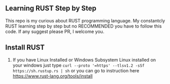 ## Learning RUST Step by Step 
This repo is my curious about RUST programming language. My constantcly RUST learning step by step but no RECOMMENDED you have to follow this code. If any suggest please PR, I welcome you.

## Install RUST

1. If you have Linux Installed or Windows Subsystem Linux installed on your windows just type ```curl --proto '=https' --tlsv1.2 -sSf https://sh.rustup.rs | sh``` or you can go to instruction here https://www.rust-lang.org/tools/install
